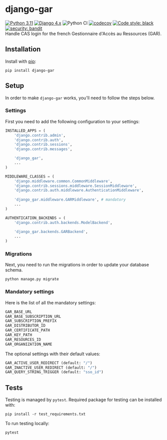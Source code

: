 # django-gar
[![Python 3.11](https://img.shields.io/badge/python-3.11-blue.svg)](https://www.python.org/downloads/release/python-3110/) 
[![Django 4.x](https://img.shields.io/badge/django-4.2-blue.svg)](https://docs.djangoproject.com/en/4.2/)
![Python CI](https://github.com/briefmnews/django-gar/workflows/Python%20CI/badge.svg?branch=master)
[![codecov](https://codecov.io/gh/briefmnews/django-gar/branch/master/graph/badge.svg)](https://codecov.io/gh/briefmnews/django-gar)
[![Code style: black](https://img.shields.io/badge/code%20style-black-000000.svg)](https://github.com/python/black)  
[![security: bandit](https://img.shields.io/badge/security-bandit-yellow.svg)](https://github.com/PyCQA/bandit)  
Handle CAS login for the french Gestionnaire d'Accès au Ressources (GAR).

## Installation
Install with [pip](https://pip.pypa.io/en/stable/):
```shell
pip install django-gar
```

## Setup
In order to make `django-gar` works, you'll need to follow the steps below.

### Settings
First you need to add the following configuration to your settings:
```python
INSTALLED_APPS = (
    'django.contrib.admin',
    'django.contrib.auth',
    'django.contrib.sessions',
    'django.contrib.messages',

    'django_gar',
    ...
)

MIDDLEWARE_CLASSES = (
    'django.middleware.common.CommonMiddleware',
    'django.contrib.sessions.middleware.SessionMiddleware',
    'django.contrib.auth.middleware.AuthenticationMiddleware',
    
    'django_gar.middleware.GARMiddleware', # mandatory
    ...
)

AUTHENTICATION_BACKENDS = (
    'django.contrib.auth.backends.ModelBackend',
    
    'django_gar.backends.GARBackend',
    ...
)
```

### Migrations
Next, you need to run the migrations in order to update your database schema.
```shell
python manage.py migrate
```

### Mandatory settings
Here is the list of all the mandatory settings:
```python
GAR_BASE_URL
GAR_BASE_SUBSCRIPTION_URL
GAR_SUBSCRIPTION_PREFIX
GAR_DISTRIBUTOR_ID
GAR_CERTIFICATE_PATH
GAR_KEY_PATH
GAR_RESOURCES_ID
GAR_ORGANIZATION_NAME
```

The optional settings with their default values:
```python
GAR_ACTIVE_USER_REDIRECT (default: "/")
GAR_INACTIVE_USER_REDIRECT (default: "/")
GAR_QUERY_STRING_TRIGGER (default: "sso_id")
```

## Tests
Testing is managed by `pytest`. Required package for testing can be installed with:
```shell
pip install -r test_requirements.txt
```
To run testing locally:
```shell
pytest
```
